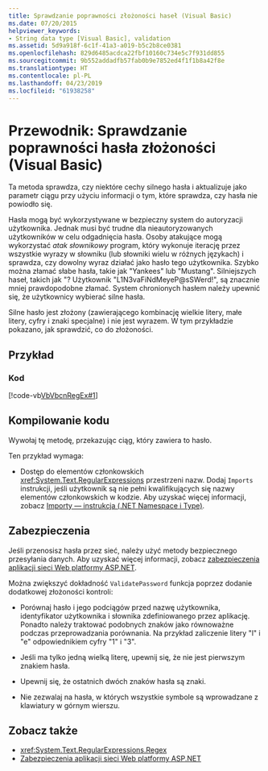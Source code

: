 ```yaml
---
title: Sprawdzanie poprawności złożoności haseł (Visual Basic)
ms.date: 07/20/2015
helpviewer_keywords:
- String data type [Visual Basic], validation
ms.assetid: 5d9a918f-6c1f-41a3-a019-b5c2b8ce0381
ms.openlocfilehash: 829d6485acdca22fbf10160c734e5c7f931dd855
ms.sourcegitcommit: 9b552addadfb57fab0b9e7852ed4f1f1b8a42f8e
ms.translationtype: HT
ms.contentlocale: pl-PL
ms.lasthandoff: 04/23/2019
ms.locfileid: "61938258"
---
```

# <a name="walkthrough-validating-that-passwords-are-complex-visual-basic"></a>Przewodnik: Sprawdzanie poprawności hasła złożoności (Visual Basic)
Ta metoda sprawdza, czy niektóre cechy silnego hasła i aktualizuje jako parametr ciągu przy użyciu informacji o tym, które sprawdza, czy hasła nie powiodło się.  
  
 Hasła mogą być wykorzystywane w bezpieczny system do autoryzacji użytkownika. Jednak musi być trudne dla nieautoryzowanych użytkowników w celu odgadnięcia hasła. Osoby atakujące mogą wykorzystać *atak słownikowy* program, który wykonuje iterację przez wszystkie wyrazy w słowniku (lub słowniki wielu w różnych językach) i sprawdza, czy dowolny wyraz działać jako hasło tego użytkownika. Szybko można złamać słabe hasła, takie jak "Yankees" lub "Mustang". Silniejszych haseł, takich jak "? Użytkownik "L1N3vaFiNdMeyeP@sSWerd!", są znacznie mniej prawdopodobne złamać. System chronionych hasłem należy upewnić się, że użytkownicy wybierać silne hasła.  
  
 Silne hasło jest złożony (zawierającego kombinację wielkie litery, małe litery, cyfry i znaki specjalne) i nie jest wyrazem. W tym przykładzie pokazano, jak sprawdzić, co do złożoności.  
  
## <a name="example"></a>Przykład  
  
### <a name="code"></a>Kod  
 [!code-vb[VbVbcnRegEx#1](~/samples/snippets/visualbasic/VS_Snippets_VBCSharp/VbVbcnRegEx/VB/Class1.vb#1)]  
  
## <a name="compiling-the-code"></a>Kompilowanie kodu  
 Wywołaj tę metodę, przekazując ciąg, który zawiera to hasło.  
  
 Ten przykład wymaga:  
  
- Dostęp do elementów członkowskich <xref:System.Text.RegularExpressions> przestrzeni nazw. Dodaj `Imports` instrukcji, jeśli użytkownik są nie pełni kwalifikujących się nazwy elementów członkowskich w kodzie. Aby uzyskać więcej informacji, zobacz [Importy — instrukcja (.NET Namespace i Type)](../../../../visual-basic/language-reference/statements/imports-statement-net-namespace-and-type.md).  
  
## <a name="security"></a>Zabezpieczenia  
 Jeśli przenosisz hasła przez sieć, należy użyć metody bezpiecznego przesyłania danych. Aby uzyskać więcej informacji, zobacz [zabezpieczenia aplikacji sieci Web platformy ASP.NET](https://docs.microsoft.com/previous-versions/aspnet/330a99hc(v=vs.100)).
  
 Można zwiększyć dokładność `ValidatePassword` funkcja poprzez dodanie dodatkowej złożoności kontroli:  
  
- Porównaj hasło i jego podciągów przed nazwę użytkownika, identyfikator użytkownika i słownika zdefiniowanego przez aplikację. Ponadto należy traktować podobnych znaków jako równoważne podczas przeprowadzania porównania. Na przykład zaliczenie litery "l" i "e" odpowiednikiem cyfry "1" i "3".  
  
- Jeśli ma tylko jedną wielką literę, upewnij się, że nie jest pierwszym znakiem hasła.  
  
- Upewnij się, że ostatnich dwóch znaków hasła są znaki.  
  
- Nie zezwalaj na hasła, w których wszystkie symbole są wprowadzane z klawiatury w górnym wierszu.  
  
## <a name="see-also"></a>Zobacz także

- <xref:System.Text.RegularExpressions.Regex>
- [Zabezpieczenia aplikacji sieci Web platformy ASP.NET](https://docs.microsoft.com/previous-versions/aspnet/330a99hc(v=vs.100))
